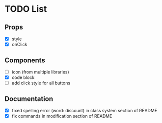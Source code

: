 # TODO List

## Props

- [x] style
- [x] onClick

## Components

- [ ] icon (from multiple libraries)
- [x] code block
- [ ] add click style for all buttons

## Documentation 

- [x] fixed spelling error (word: discount) in class system section of README
- [x] fix commands in modification section of README